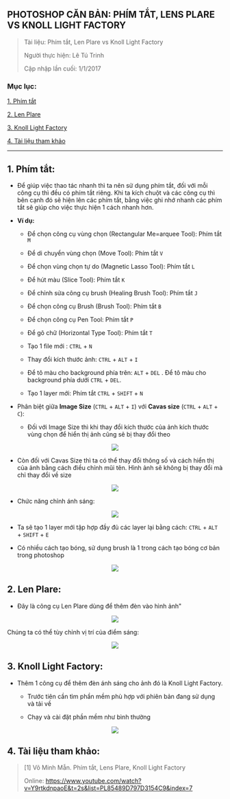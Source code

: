 ## PHOTOSHOP CĂN BẢN: PHÍM TẮT, LENS PLARE VS KNOLL LIGHT FACTORY

> Tài liệu: Phím tắt, Len Plare vs Knoll Light Factory
>
> Người thực hiện: Lê Tú Trinh
>
> Cập nhập lần cuối: 1/1/2017

### Mục lục:

[1. Phím tắt](#1)

[2. Len Plare](#2)

[3. Knoll Light Factory](#3)

[4. Tài liệu tham khảo](#4)

***

<a name="1"></a>
## 1. Phím tắt:

- Để giúp việc thao tác nhanh thì ta nên sử dụng phím tắt, đối với mỗi công cụ thì đều có phím tắt riêng. Khi ta kích chuột và các công cụ thì bên cạnh đó sẽ hiện lên các phím tắt, bằng việc ghi nhớ nhanh các phím tắt sẽ giúp cho việc thực hiện 1 cách nhanh hơn.

- **Ví dụ:**

	- Để chọn công cụ vùng chọn (Rectangular Me=arquee Tool): Phím tắt `M`

	- Để di chuyển vùng chọn (Move Tool): Phím tắt `V`

	- Để chọn vùng chọn tự do (Magnetic Lasso Tool): Phím tắt `L`

	- Để hút màu (Slice Tool): Phím tắt `K`

	- Để chỉnh sửa công cụ brush (Healing Brush Tool): Phím tắt `J`

	- Để chọn công cụ Brush (Brush Tool): Phím tắt `B`

	- Để chọn công cụ Pen Tool: Phím tắt `P`

	- Để gõ chữ (Horizontal Type Tool): Phím tắt `T`

	- Tạo 1 file mới : `CTRL` + `N`

	- Thay đổi kích thước ảnh: `CTRL` + `ALT` + `I`

	- Để tô màu cho background phía trên: `ALT` + `DEL` . Để tô màu cho background phía dưới `CTRL` + `DEL`.

	- Tạo 1 layer mới: Phím tắt `CTRL` + `SHIFT` + `N`

- Phân biệt giữa **Image Size** (`CTRL` + `ALT` + `I`) với **Cavas size** (`CTRL` + `ALT` + `C`):

	- Đối với Image Size thì khi thay đổi kích thước của ảnh kích thước vùng chọn để hiển thị ảnh cũng sẽ bị thay đổi theo

<p align="center"><img src="https://github.com/TrinhTu/web_developer/blob/master/Task19_Photoshop_Course_01/image/75.png"/></p>

- Còn đối với Cavas Size thì ta có thể thay đổi thông số và cách hiển thị của ảnh bằng cách điều chỉnh mũi tên. Hình ảnh sẽ không bị thay đổi mà chỉ thay đổi về size

<p align="center"><img src="https://github.com/TrinhTu/web_developer/blob/master/Task19_Photoshop_Course_01/image/76.png"/></p>


- Chức năng chỉnh ánh sáng:

<p align="center"><img src="https://github.com/TrinhTu/web_developer/blob/master/Task19_Photoshop_Course_01/image/77.png"/></p>

- Ta sẽ tạo 1 layer mới tập hợp đầy đủ các layer lại bằng cách: `CTRL` + `ALT` + `SHIFT` + `E`

- Có nhiều cách tạo bóng, sử dụng brush là 1 trong cách tạo bóng cơ bản trong photoshop

<p align="center"><img src="https://github.com/TrinhTu/web_developer/blob/master/Task19_Photoshop_Course_01/image/78.png"/></p>

<a name="2"></a>
## 2. Len Plare:

- Đây là công cụ Len Plare dùng để thêm đèn vào hình ảnh"

<p align="center"><img src="https://github.com/TrinhTu/web_developer/blob/master/Task19_Photoshop_Course_01/image/79.png"/></p>

Chúng ta có thể tùy chỉnh vị trí của điểm sáng: 

<p align="center"><img src="https://github.com/TrinhTu/web_developer/blob/master/Task19_Photoshop_Course_01/image/80.png"/></p>

<a name="3"></a>
## 3. Knoll Light Factory:

- Thêm 1 công cụ để thêm đèn ánh sáng cho ảnh đó là Knoll Light Factory. 

	- Trước tiên cần tìm phần mềm phù hợp với phiên bản đang sử dụng và tải về

	- Chạy và cài đặt phần mềm như bình thường

<p align="center"><img src="https://github.com/TrinhTu/web_developer/blob/master/Task19_Photoshop_Course_01/image/81.png"/></p>

<a name="4"></a>
## 4. Tài liệu tham khảo:

> [1] Võ Minh Mẫn. Phím tắt, Lens Plare, Knoll Light Factory
>
> Online: https://www.youtube.com/watch?v=Y9rtkdnpaoE&t=2s&list=PL85489D797D3154C9&index=7










